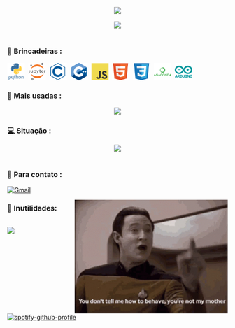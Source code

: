 <p align="center">
 <img src= "https://readme-typing-svg.herokuapp.com?font=times&size=30&color=FFFF00&background=0F09FF00&center=true&lines=Space%2C+the+final+frontier...">
</p>

<p align="center">
  <img src="fun/spock-computer.gif" width="450"/> 
</p>

#

### :robot: Brincadeiras :
  <img src="https://github.com/devicons/devicon/blob/master/icons/python/python-original-wordmark.svg" title="Python" alt="Python" width="40" height="40"/>&nbsp;
  <img src="https://github.com/devicons/devicon/blob/master/icons/jupyter/jupyter-original-wordmark.svg" title="Jupyter" alt="Jupyter" width="40" height="40"/>&nbsp;
  <img src="https://github.com/devicons/devicon/blob/master/icons/c/c-line.svg" title="C" alt="C" width="40" height="40"/>&nbsp;
  <img src="https://github.com/devicons/devicon/blob/master/icons/cplusplus/cplusplus-original.svg" title="C++" alt="C++" width="40" height="40"/>&nbsp;
  <img src="https://github.com/devicons/devicon/blob/master/icons/javascript/javascript-original.svg" title="JavaScript" alt="JavaScript" width="40" height="40"/>&nbsp;
  <img src="https://github.com/devicons/devicon/blob/master/icons/html5/html5-original.svg" title="HTML" alt="HTML" width="40" height="40"/>&nbsp;
  <img src="https://github.com/devicons/devicon/blob/master/icons/css3/css3-original.svg" title="CSS" alt="CSS" width="40" height="40"/>&nbsp;
  <img src="https://github.com/devicons/devicon/blob/master/icons/anaconda/anaconda-original-wordmark.svg" title="Anaconda" alt="Anaconda" width="40" height="40"/>&nbsp;
   <img src="https://github.com/devicons/devicon/blob/master/icons/arduino/arduino-original-wordmark.svg" title="Arduino" alt="Arduino" width="40" height="40"/>&nbsp;

 ### :floppy_disk: Mais usadas :

<p align="center">
  <img src="https://github-readme-stats.vercel.app/api/top-langs/?username=pizza2u&theme=highcontrast&layout=compact" /> 
</p>

### :computer: Situação :

<p align="center">
  <img src="https://github-readme-streak-stats.herokuapp.com?user=pizza2u&theme=highcontrast&date_format=M%20j%5B%2C%20Y%5D&locale=pt-br(https://git.io/streak-stats)" /> 
</p>

#
### :email: Para contato : 
 [![Gmail](https://img.shields.io/badge/-Gmail-FF0000?style=for-the-badge&labelColor=FF0000&logo=gmail&logoColor=white)](mailto:luvstaeil@gmail.com?subject=[GitHub]%20Acabei%20de%20ver%20o%20seu%20GitHub)


<img align="right" src="fun/data-startrek.gif" width="350">
<!---pode-se usar px ou rem para tamanhos no css, recomenda-se rem-->

### :musical_note: Inutilidades:
<p align="left"> 
<br>
<a href="https://open.spotify.com/user/thelittlesmurf?si=6a4774a1b9784228"><img src="https://img.shields.io/badge/Spotify-1ED760?&style=for-the-badge&logo=spotify&logoColor=white"></a>
</p>

[![spotify-github-profile](https://spotify-github-profile.vercel.app/api/view?uid=thelittlesmurf&cover_image=true&theme=default&bar_color_cover=false&bar_color=eeff00)](https://github.com/kittinan/spotify-github-profile)
